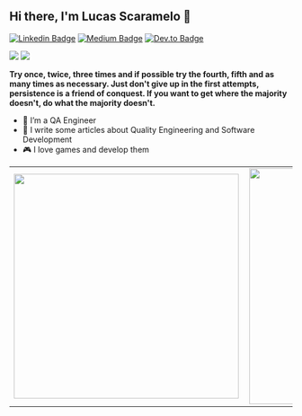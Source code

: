 ## Hi there, I'm Lucas Scaramelo 👋

[![Linkedin Badge](https://img.shields.io/badge/-Add&nbsp;Me-blue?style=flat-square&logo=Linkedin&logoColor=white&link=https://www.linkedin.com/in/lucas-scaramelo-77b74116b/)](https://www.linkedin.com/in/lucas-scaramelo-77b74116b/)
[![Medium Badge](https://img.shields.io/badge/-Follow&nbsp;Me-black?style=flat-square&logo=Medium&logoColor=white&link=https://medium.com/@lucas.scaramelo)](https://scaramelo.medium.com/)
[![Dev.to Badge](https://img.shields.io/badge/-Follow&nbsp;Me-black?style=flat-square&logo=dev.to&logoColor=white&link=https://dev.to/lscaramelo)](https://dev.to/lscaramelo)
 <p>
    <img src="https://img.shields.io/badge/Back End-Java-f55247"/>
    <img src="https://img.shields.io/badge/Back End-.Net-0000FF"/>
</p>

**Try once, twice, three times and if possible try the fourth, fifth and as many times as necessary. Just don't give up in the first attempts, persistence is a friend of conquest. If you want to get where the majority doesn't, do what the majority doesn't.**
<br/>
* 🤖  I’m a QA Engineer 
* 🚀  I write some articles about Quality Engineering and Software Development
* 🎮  I love games and develop them

<center>
<table>
  <tr>
      <td><img width="400px" align="left" src="https://github-readme-stats.vercel.app/api/top-langs/?username=LScaramelo&hide=html&layout=compact&theme=dark" /></td>
      <td><img width="420px" align="left" src="https://github-readme-stats.vercel.app/api?username=LScaramelo&show_icons=true&theme=dark" /></td>
  </tr>  
</table>
</center>



